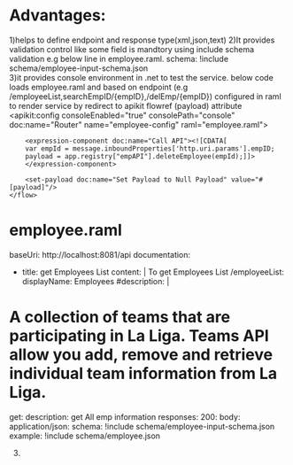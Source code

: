 Advantages:
===========
1)helps to define endpoint and response type(xml,json,text)
2)It provides validation control like some field is mandtory using include schema validation
           e.g below line in employee.raml. schema: !include schema/employee-input-schema.json  
3)it provides console environment in .net to test the service.
below code loads employee.raml and based on endpoint (e.g /employeeList,searchEmpID/{empID},/delEmp/{empID})
configured in raml to render service by redirect to apikit flowref (payload) attribute
<apikit:config consoleEnabled="true" consolePath="console"
		doc:name="Router" name="employee-config" raml="employee.raml">
         
  
  
  <flow name="delete:/delEmp/{empID}:employee-config">
	
		<expression-component doc:name="Call API"><![CDATA[
		var empId = message.inboundProperties['http.uri.params'].empID;
		payload = app.registry["empAPI"].deleteEmployee(empId);]]>
		</expression-component> 
		
		<set-payload doc:name="Set Payload to Null Payload" value="#[payload]"/>
	</flow>
            
employee.raml
=============
baseUri: http://localhost:8081/api
documentation:
  - title: get Employees List
    content: |
      To get Employees List
/employeeList:
  displayName: Employees
  #description: |
  #  A collection of teams that are participating in La Liga. Teams API allow you add, remove and retrieve individual team information from La Liga.
  get:
    description: get All emp information
    responses:
      200:
        body:
          application/json:
            schema: !include schema/employee-input-schema.json         
            example: !include schema/employee.json     
             

3)
